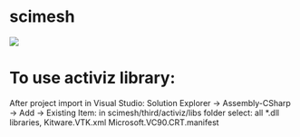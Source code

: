 # scimesh
![](https://user-images.githubusercontent.com/34418353/39960565-acdd4da6-562d-11e8-8bfa-6cc96782453d.png)

# To use activiz library:
After project import in Visual Studio:
Solution Explorer -> Assembly-CSharp -> Add -> Existing Item:
in scimesh/third/activiz/libs folder select:
all *.dll libraries,
Kitware.VTK.xml
Microsoft.VC90.CRT.manifest
